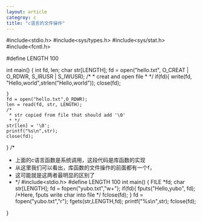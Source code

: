 ```yaml
---
layout: article
categroy: c
title: "c语言的文件操作"
---
```



#include<stdio.h>
#include<sys/types.h>
#include<sys/stat.h>
#include<fcntl.h>

#define LENGTH 100

int main()
{
	int fd, len;
	char str[LENGTH];
	fd = open("hello.txt", O_CREAT | O_RDWR, S_IRUSR | S_IWUSR);
	/*
	 * creat and open file
	 * */
	if(fd){
		write(fd, "Hello,world",strlen("Hello,world"));
		close(fd);

	}
	fd = open("hello.txt",O_RDWR);
	len = read(fd, str, LENGTH);
	/*
	 * str copied from file that should add '\0'
	 * */
	str[len] = '\0';
	printf("%s\n",str);
	close(fd);


}
/*
 * 上面的c语言函数是系统调用，这段代码是库函数的实现
 * 从这里我们可以看出，库函数的文件操作的前面都有一个f，
 * 这可能就是这两者最明显的区别了
 * */
#include<stdio.h>
#define LENGTH 100
int main()
{
	FILE *fd;
	char str[LENGTH];
	fd = fopen("yubo.txt","w+");
	if(fd){
		fputs("Hello,yubo", fd);
		/*Here, fputs write char into file */
		fclose(fd);
	}
	fd = fopen("yubo.txt","r");
	fgets(str,LENGTH,fd);
	printf("%s\n",str);
	fclose(fd);

}
